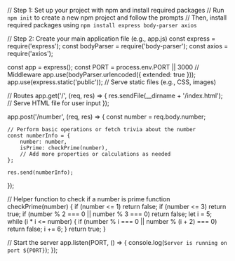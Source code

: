 // Step 1: Set up your project with npm and install required packages
// Run `npm init` to create a new npm project and follow the prompts
// Then, install required packages using `npm install express body-parser axios`

// Step 2: Create your main application file (e.g., app.js)
const express = require('express');
const bodyParser = require('body-parser');
const axios = require('axios');

const app = express();
const PORT = process.env.PORT || 3000
// Middleware
app.use(bodyParser.urlencoded({ extended: true }));
app.use(express.static('public')); // Serve static files (e.g., CSS, images)

// Routes
app.get('/', (req, res) => {
    res.sendFile(__dirname + '/index.html'); // Serve HTML file for user input
});

app.post('/number', (req, res) => {
    const number = req.body.number;

    // Perform basic operations or fetch trivia about the number
    const numberInfo = {
        number: number,
        isPrime: checkPrime(number),
        // Add more properties or calculations as needed
    };

    res.send(numberInfo);
});

// Helper function to check if a number is prime
function checkPrime(number) {
    if (number <= 1) return false;
    if (number <= 3) return true;
    if (number % 2 === 0 || number % 3 === 0) return false;
    let i = 5;
    while (i * i <= number) {
        if (number % i === 0 || number % (i + 2) === 0) return false;
        i += 6;
    }
    return true;
}

// Start the server
app.listen(PORT, () => {
    console.log(`Server is running on port ${PORT}`);
});
